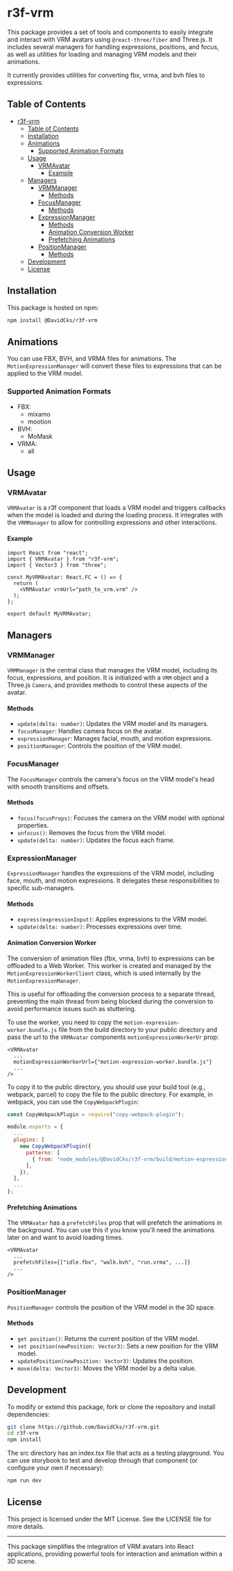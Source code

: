 # r3f-vrm

This package provides a set of tools and components to easily integrate and interact with VRM avatars using `@react-three/fiber` and Three.js. It includes several managers for handling expressions, positions, and focus, as well as utilities for loading and managing VRM models and their animations.

It currently provides utilities for converting fbx, vrma, and bvh files to expressions.

## Table of Contents

- [r3f-vrm](#r3f-vrm)
  - [Table of Contents](#table-of-contents)
  - [Installation](#installation)
  - [Animations](#animations)
    - [Supported Animation Formats](#supported-animation-formats)
  - [Usage](#usage)
    - [VRMAvatar](#vrmavatar)
      - [Example](#example)
  - [Managers](#managers)
    - [VRMManager](#vrmmanager)
      - [Methods](#methods)
    - [FocusManager](#focusmanager)
      - [Methods](#methods-1)
    - [ExpressionManager](#expressionmanager)
      - [Methods](#methods-2)
      - [Animation Conversion Worker](#animation-conversion-worker)
      - [Prefetching Animations](#prefetching-animations)
    - [PositionManager](#positionmanager)
      - [Methods](#methods-3)
  - [Development](#development)
  - [License](#license)

## Installation

This package is hosted on npm:

```bash
npm install @DavidCks/r3f-vrm
```

## Animations

You can use FBX, BVH, and VRMA files for animations. The `MotionExpressionManager` will convert these files to expressions that can be applied to the VRM model.

### Supported Animation Formats

- FBX:
  - mixamo
  - mootion
- BVH:
  - MoMask
- VRMA:
  - all

## Usage

### VRMAvatar

`VRMAvatar` is a r3f component that loads a VRM model and triggers callbacks when the model is loaded and during the loading process. It integrates with the `VRMManager` to allow for controlling expressions and other interactions.

#### Example

```tsx
import React from "react";
import { VRMAvatar } from "r3f-vrm";
import { Vector3 } from "three";

const MyVRMAvatar: React.FC = () => {
  return (
    <VRMAvatar vrmUrl="path_to_vrm.vrm" />
  );
};

export default MyVRMAvatar;
```

## Managers

### VRMManager

`VRMManager` is the central class that manages the VRM model, including its focus, expressions, and position. It is initialized with a `VRM` object and a Three.js `Camera`, and provides methods to control these aspects of the avatar.

#### Methods

- `update(delta: number)`: Updates the VRM model and its managers.
- `focusManager`: Handles camera focus on the avatar.
- `expressionManager`: Manages facial, mouth, and motion expressions.
- `positionManager`: Controls the position of the VRM model.

### FocusManager

The `FocusManager` controls the camera's focus on the VRM model's head with smooth transitions and offsets.

#### Methods

- `focus(focusProps)`: Focuses the camera on the VRM model with optional properties.
- `unfocus()`: Removes the focus from the VRM model.
- `update(delta: number)`: Updates the focus each frame.

### ExpressionManager

`ExpressionManager` handles the expressions of the VRM model, including face, mouth, and motion expressions. It delegates these responsibilities to specific sub-managers.

#### Methods

- `express(expressionInput)`: Applies expressions to the VRM model.
- `update(delta: number)`: Processes expressions over time.

#### Animation Conversion Worker

The conversion of animation files (fbx, vrma, bvh) to expressions can be offloaded to a Web Worker. This worker is created and managed by the `MotionExpressionWorkerClient` class, which is used internally by the `MotionExpressionManager`.

This is useful for offloading the conversion process to a separate thread, preventing the main thread from being blocked during the conversion to avoid performance issues such as stuttering.

To use the worker, you need to copy the `motion-expression-worker.bundle.js` file from the build directory to your public directory and pass the url to the `VRMAvatar` components `motionExpressionWorkerUr` prop:

```tsx
<VRMAvatar
  ...
  motionExpressionWorkerUrl={"motion-expression-worker.bundle.js"}
  ...
/>
```

To copy it to the public directory, you should use your build tool (e.g., webpack, parcel) to copy the file to the public directory. For example, in webpack, you can use the `CopyWebpackPlugin`:

```js
const CopyWebpackPlugin = require("copy-webpack-plugin");

module.exports = {
  ...
  plugins: [
    new CopyWebpackPlugin({
      patterns: [
        { from: "node_modules/@DavidCks/r3f-vrm/build/motion-expression-worker.bundle.js", to: "public" },
      ],
    }),
  ],
  ...
};
```

#### Prefetching Animations

The `VRMAvatar` has a `prefetchFiles` prop that will prefetch the animations in the background. You can use this if you know you'll need the animations later on and want to avoid loading times.

```tsx
<VRMAvatar
  ...
  prefetchFiles={["idle.fbx", "walk.bvh", "run.vrma", ...]}
  ...
/>
```

### PositionManager

`PositionManager` controls the position of the VRM model in the 3D space.

#### Methods

- `get position()`: Returns the current position of the VRM model.
- `set position(newPosition: Vector3)`: Sets a new position for the VRM model.
- `updatePosition(newPosition: Vector3)`: Updates the position.
- `move(delta: Vector3)`: Moves the VRM model by a delta value.

## Development

To modify or extend this package, fork or clone the repository and install dependencies:

```bash
git clone https://github.com/DavidCks/r3f-vrm.git
cd r3f-vrm
npm install
```

The src directory has an index.tsx file that acts as a testing playground. You can use storybook to test and develop through that component (or configure your own if necessary):

```bash
npm run dev
```

## License

This project is licensed under the MIT License. See the LICENSE file for more details.

---

This package simplifies the integration of VRM avatars into React applications, providing powerful tools for interaction and animation within a 3D scene.

